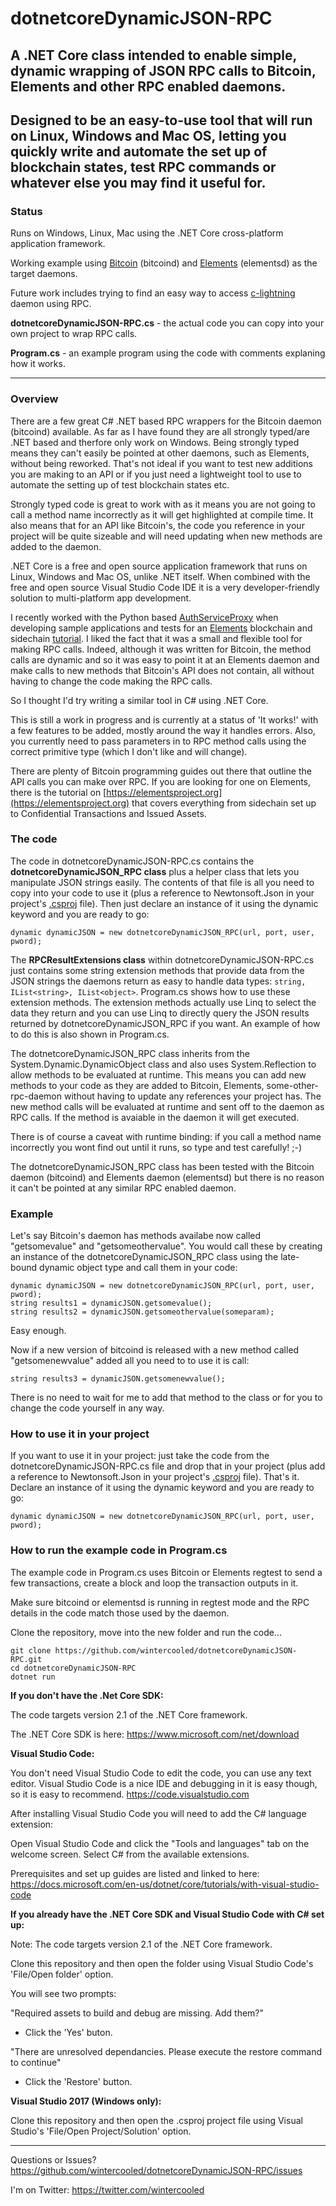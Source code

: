# dotnetcoreDynamicJSON-RPC
## A .NET Core class intended to enable simple, dynamic wrapping of JSON RPC calls to Bitcoin, Elements and other RPC enabled daemons.

## Designed to be an easy-to-use tool that will run on Linux, Windows and Mac OS, letting you quickly write and automate the set up of blockchain states, test RPC commands or whatever else you may find it useful for.

### Status

Runs on Windows, Linux, Mac using the .NET Core cross-platform application framework.

Working example using [Bitcoin](https://github.com/bitcoin/bitcoin) (bitcoind) and [Elements](https://elementsproject.org/) (elementsd) as the target daemons.

Future work includes trying to find an easy way to access [c-lightning](https://github.com/ElementsProject/lightning) daemon using RPC.

**dotnetcoreDynamicJSON-RPC.cs** - the actual code you can copy into your own project to wrap RPC calls.

**Program.cs** - an example program using the code with comments explaning how it works.

* * * 

### Overview

There are a few great C# .NET based RPC wrappers for the Bitcoin daemon (bitcoind) available. As far as I have found they are all strongly typed/are .NET based and therfore only work on Windows. Being strongly typed means they can't easily be pointed at other daemons, such as Elements, without being reworked. That's not ideal if you want to test new additions you are making to an API or if you just need a lightweight tool to use to automate the setting up of test blockchain states etc.

Strongly typed code is great to work with as it means you are not going to call a method name incorrectly as it will get highlighted at compile time. It also means that for an API like Bitcoin's, the code you reference in your project will be quite sizeable and will need updating when new methods are added to the daemon. 

.NET Core is a free and open source application framework that runs on Linux, Windows and Mac OS, unlike .NET itself. When combined with the free and open source Visual Studio Code IDE it is a very developer-friendly solution to multi-platform app development.

I recently worked with the Python based [AuthServiceProxy](https://github.com/jgarzik/python-bitcoinrpc) when developing sample applications and tests for an [Elements](https://github.com/ElementsProject/elements) blockchain and sidechain [tutorial](https://elementsproject.org/elements-code-tutorial/overview). I liked the fact that it was a small and flexible tool for making RPC calls. Indeed, although it was written for Bitcoin, the method calls are dynamic and so it was easy to point it at an Elements daemon and make calls to new methods that Bitcoin's API does not contain, all without having to change the code making the RPC calls. 

So I thought I'd try writing a similar tool in C# using .NET Core. 

This is still a work in progress and is currently at a status of 'It works!' with a few features to be added, mostly around the way it handles errors. Also, you currently need to pass parameters in to RPC method calls using the correct primitive type (which I don't like and will change).

There are plenty of Bitcoin programming guides out there that outline the API calls you can make over RPC. If you are looking for one on Elements, there is the tutorial on [https://elementsproject.org](https://elementsproject.org) that covers everything from sidechain set up to Confidential Transactions and Issued Assets.

### The code

The code in dotnetcoreDynamicJSON-RPC.cs contains the **dotnetcoreDynamicJSON_RPC class** plus a helper class that lets you manipulate JSON strings easily. The contents of that file is all you need to copy into your code to use it (plus a reference to Newtonsoft.Json in your project's [.csproj](https://github.com/wintercooled/dotnetcoreDynamicJSON-RPC/blob/master/dotnetcoreDynamicJSON-RPC.csproj) file). Then just declare an instance of it using the dynamic keyword and you are ready to go:

```dynamic dynamicJSON = new dotnetcoreDynamicJSON_RPC(url, port, user, pword);```

The **RPCResultExtensions class** within dotnetcoreDynamicJSON-RPC.cs just contains some string extension methods that provide data from the JSON strings the daemons return as easy to handle data types: ```string, IList<string>, IList<object>```. Program.cs shows how to use these extension methods. The extension methods actually use Linq to select the data they return and you can use Linq to directly query the JSON results returned by dotnetcoreDynamicJSON_RPC if you want. An example of how to do this is also shown in Program.cs.

The dotnetcoreDynamicJSON_RPC class inherits from the System.Dynamic.DynamicObject class and also uses System.Reflection to allow methods to be evaluated at runtime. This means you can add new methods to your code as they are added to Bitcoin, Elements, some-other-rpc-daemon without having to update any references your project has. The new method calls will be evaluated at runtime and sent off to the daemon as RPC calls. If the method is avaiable in the daemon it will get executed.

There is of course a caveat with runtime binding: if you call a method name incorrectly you wont find out until it runs, so type and test carefully! ;-)

The dotnetcoreDynamicJSON_RPC class has been tested with the Bitcoin daemon (bitcoind) and Elements daemon (elementsd) but there is no reason it can't be pointed at any similar RPC enabled daemon.

### Example

Let's say Bitcoin's daemon has methods availabe now called "getsomevalue" and "getsomeothervalue". You would call these by creating an instance of the dotnetcoreDynamicJSON_RPC class using the late-bound dynamic object type and call them in your code:

~~~~
dynamic dynamicJSON = new dotnetcoreDynamicJSON_RPC(url, port, user, pword);
string results1 = dynamicJSON.getsomevalue();
string results2 = dynamicJSON.getsomeothervalue(someparam);
~~~~

Easy enough.

Now if a new version of bitcoind is released with a new method called "getsomenewvalue" added all you need to to use it is call:

~~~~
string results3 = dynamicJSON.getsomenewvalue();
~~~~

There is no need to wait for me to add that method to the class or for you to change the code yourself in any way.

### How to use it in your project

If you want to use it in your project: just take the code from the dotnetcoreDynamicJSON-RPC.cs file and drop that in your project (plus add a reference to Newtonsoft.Json in your project's [.csproj](https://github.com/wintercooled/dotnetcoreDynamicJSON-RPC/blob/master/dotnetcoreDynamicJSON-RPC.csproj) file). That's it. Declare an instance of it using the dynamic keyword and you are ready to go: 

```dynamic dynamicJSON = new dotnetcoreDynamicJSON_RPC(url, port, user, pword);```

### How to run the example code in Program.cs

The example code in Program.cs uses Bitcoin or Elements regtest to send a few transactions, create a block and loop the transaction outputs in it.

Make sure bitcoind or elementsd is running in regtest mode and the RPC details in the code match those used by the daemon.

Clone the repository, move into the new folder and run the code...
~~~~
git clone https://github.com/wintercooled/dotnetcoreDynamicJSON-RPC.git
cd dotnetcoreDynamicJSON-RPC 
dotnet run
~~~~

**If you don't have the .Net Core SDK:**

The code targets version 2.1 of the .NET Core framework.

The .NET Core SDK is here: https://www.microsoft.com/net/download

**Visual Studio Code:**

You don't need Visual Studio Code to edit the code, you can use any text editor. Visual Studio Code is a nice IDE and debugging in it is easy though, so it is easy to recommend. https://code.visualstudio.com 

After installing Visual Studio Code you will need to add the C# language extension: 

Open Visual Studio Code and click the "Tools and languages" tab on the welcome screen. Select C# from the available extensions. 

Prerequisites and set up guides are listed and linked to here: https://docs.microsoft.com/en-us/dotnet/core/tutorials/with-visual-studio-code

**If you already have the .NET Core SDK and Visual Studio Code with C# set up:**

Note: The code targets version 2.1 of the .NET Core framework.

Clone this repository and then open the folder using Visual Studio Code's 'File/Open folder' option.

You will see two prompts:

"Required assets to build and debug are missing. Add them?"

- Click the 'Yes' buton.

"There are unresolved dependancies. Please execute the restore command to continue"

- Click the 'Restore' button.

**Visual Studio 2017 (Windows only):**

Clone this repository and then open the .csproj project file using Visual Studio's 'File/Open Project/Solution' option.

* * * 

Questions or Issues? https://github.com/wintercooled/dotnetcoreDynamicJSON-RPC/issues

I'm on Twitter: https://twitter.com/wintercooled
